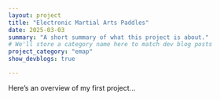 ```yaml
---
layout: project
title: "Electronic Martial Arts Paddles"
date: 2025-03-03
summary: "A short summary of what this project is about."
# We'll store a category name here to match dev blog posts
project_category: "emap"
show_devblogs: true

---
```

Here’s an overview of my first project...	
    
